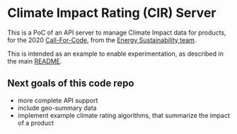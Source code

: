 # Climate Impact Rating (CIR) Server

This is a PoC of an API server to manage Climate Impact data for products, for the 2020
[Call-For-Code](https://callforcode.org/), from the [Energy Sustainability
team](https://github.com/Call-for-Code/solution-starter-kit-energy-2020).

This is intended as an example to enable experimentation, as described in the main [README](../README.md).

## Next goals of this code repo

* more complete API support
* include geo-summary data
* implement example climate rating algorithms, that summarize the impact of a product

